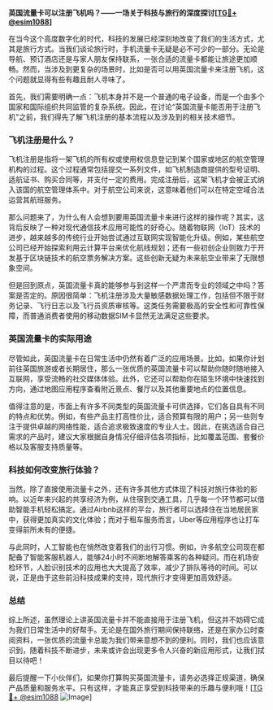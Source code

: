 **英国流量卡可以注册飞机吗？——一场关于科技与旅行的深度探讨[[TG💪+ @esim1088](https://t.me/s/esim1088)]**

在当今这个高度数字化的时代，科技的发展已经深刻地改变了我们的生活方式，尤其是旅行方式。当我们谈论旅行时，手机流量卡无疑是必不可少的一部分。无论是导航、预订酒店还是与家人朋友保持联系，一张合适的流量卡都能让旅途更加顺畅。然而，当涉及到更复杂的场景时，比如是否可以用英国流量卡来注册飞机，这个问题就显得有些有趣且耐人寻味了。

首先，我们需要明确一点：飞机本身并不是一个普通的电子设备，而是一个由多个国家和国际组织共同监管的复杂系统。因此，在讨论“英国流量卡能否用于注册飞机”之前，我们得先了解飞机注册的基本流程以及涉及到的相关技术细节。

### 飞机注册是什么？

飞机注册是指将一架飞机的所有权或使用权信息登记到某个国家或地区的航空管理机构的过程。这个过程通常包括提交一系列文件，如飞机制造商提供的型号证明、适航证书、购买合同等，并支付一定的费用。完成注册后，这架飞机才会被正式纳入该国的航空管理体系中。对于航空公司来说，这意味着他们可以在特定空域合法运营其航班服务。

那么问题来了，为什么有人会想到要用英国流量卡来进行这样的操作呢？其实，这背后反映了一种对现代通信技术应用可能性的好奇心。随着物联网（IoT）技术的进步，越来越多的传统行业开始尝试通过互联网实现智能化升级。例如，某些航空公司已经开始探索利用云计算平台来优化航线规划；还有一些初创企业则致力于开发基于区块链技术的航空票务解决方案。这些创新无疑为未来航空业带来了无限想象空间。

但是回到原点，英国流量卡真的能够参与到这样一个严肃而专业的领域之中吗？答案是否定的。原因很简单：飞机注册涉及大量敏感数据处理工作，包括但不限于财务记录、飞行日志以及飞行员资质审核等。这类任务需要极高的安全性和可靠性保障，而普通消费者使用的移动数据SIM卡显然无法满足这些要求。

### 英国流量卡的实际用途

尽管如此，英国流量卡在日常生活中仍然有着广泛的应用场景。比如，如果你计划前往英国旅游或者长期居住，那么一张优质的英国流量卡可以帮助你随时随地接入互联网，享受流畅的社交媒体体验。此外，它还可以帮助你在陌生环境中快速找到方向，通过地图应用程序查看附近景点、餐厅以及其他重要地点的位置信息。

值得注意的是，市面上有许多不同类型的英国流量卡可供选择，它们各自具有不同的特点和优势。例如，有些产品主打高性价比，适合预算有限的用户；另一些则专注于提供卓越的网络性能，适合追求极致速度的专业人士。因此，在挑选适合自己需求的产品时，建议大家根据自身情况仔细评估各项指标，比如覆盖范围、套餐价格以及客服支持质量等。

### 科技如何改变旅行体验？

当然，除了直接使用流量卡之外，还有许多其他方式体现了科技对旅行体验的影响。以近年来兴起的共享经济为例，从住宿到交通工具，几乎每一个环节都可以借助智能手机轻松搞定。通过Airbnb这样的平台，旅行者可以选择住在当地居民家中，获得更加真实的文化体验；而对于租车服务而言，Uber等应用程序也让打车变得前所未有的便捷。

与此同时，人工智能也在悄然改变着我们的出行习惯。例如，许多航空公司现在都配备了智能客服机器人，能够24小时不间断地解答乘客的各种疑问。而在机场安检环节，人脸识别技术的应用也大大提高了效率，减少了排队等待的时间。可以说，正是由于这些前沿科技成果的支持，现代旅行才变得更加高效舒适。

### 总结

综上所述，虽然理论上讲英国流量卡并不能直接用于注册飞机，但这并不妨碍它成为我们日常生活中的好帮手。无论是在国外旅行期间保持联络，还是在家办公时查阅资料，一张优质的流量卡总能为我们带来意想不到的便利。同时，我们也应该意识到，随着科技不断进步，未来或许会出现更多令人兴奋的新应用形式，让我们拭目以待吧！

最后提醒一下小伙伴们，如果你打算购买英国流量卡，请务必选择正规渠道，确保产品质量和服务水平。只有这样，才能真正享受到科技带来的乐趣与便利哦！[[TG💪+ @esim1088](https://t.me/s/esim1088) ![Image](https://i.postimg.cc/4NQfJmqS/Snipaste-2025-05-13-00-14-12.png)]